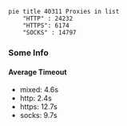 
```mermaid
pie title 40311 Proxies in list
    "HTTP" : 24232
    "HTTPS": 6174
    "SOCKS" : 14797
```

### Some Info
#### Average Timeout

- mixed: 4.6s
- http: 2.4s
- https: 12.7s
- socks: 9.7s